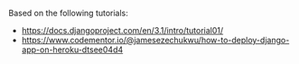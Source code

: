 Based on the following tutorials:
* https://docs.djangoproject.com/en/3.1/intro/tutorial01/
* https://www.codementor.io/@jamesezechukwu/how-to-deploy-django-app-on-heroku-dtsee04d4
